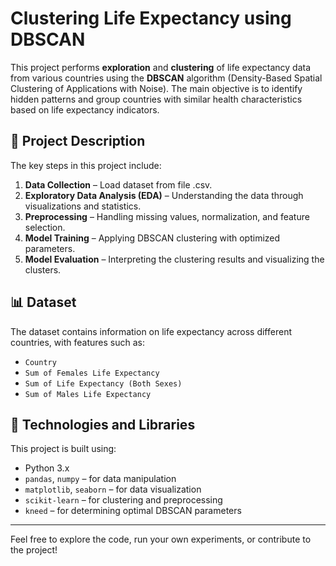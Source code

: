 # Clustering Life Expectancy using DBSCAN

This project performs **exploration** and **clustering** of life expectancy data from various countries using the **DBSCAN** algorithm (Density-Based Spatial Clustering of Applications with Noise). The main objective is to identify hidden patterns and group countries with similar health characteristics based on life expectancy indicators.

## 🧾 Project Description

The key steps in this project include:

1. **Data Collection** – Load dataset from file .csv.
2. **Exploratory Data Analysis (EDA)** – Understanding the data through visualizations and statistics.
3. **Preprocessing** – Handling missing values, normalization, and feature selection.
4. **Model Training** – Applying DBSCAN clustering with optimized parameters.
5. **Model Evaluation** – Interpreting the clustering results and visualizing the clusters.

## 📊 Dataset

The dataset contains information on life expectancy across different countries, with features such as:

- `Country`
- `Sum of Females Life Expectancy`
- `Sum of Life Expectancy (Both Sexes)`
- `Sum of Males Life Expectancy`

## 🔧 Technologies and Libraries

This project is built using:

- Python 3.x
- `pandas`, `numpy` – for data manipulation
- `matplotlib`, `seaborn` – for data visualization
- `scikit-learn` – for clustering and preprocessing
- `kneed` – for determining optimal DBSCAN parameters

---

Feel free to explore the code, run your own experiments, or contribute to the project!
